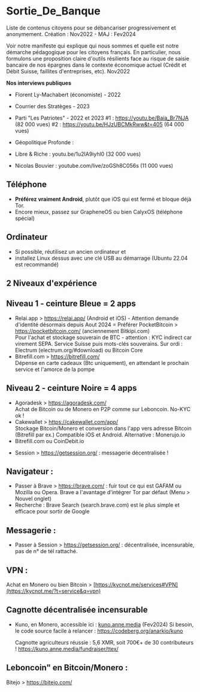 # Sortie_De_Banque
Liste de contenus citoyens pour se débancariser progressivement et anonymement. Création : Nov2022 - MAJ : Fev2024

Voir notre manifeste qui explique qui nous sommes et quelle est notre démarche pédagogique pour les citoyens français.
En particulier, nous formulons une proposition claire d'outils résilients face au risque de saisie bancaire de nos épargnes dans le contexte économique actuel (Crédit et Débit Suisse, faillites d'entreprises, etc). Nov2022

**Nos interviews publiques**
- Florent Ly-Machabert (économiste) - 2022
- Courrier des Stratèges - 2023
- Parti "Les Patriotes" - 2022 et 2023
    #1 : https://youtu.be/Baia_Br7NJA             (82 000 vues)
    #2 : https://youtu.be/HJzUBCMkRww&t=405       (64 000 vues)

- Géopolitique Profonde : 
- Libre & Riche : youtu.be/1u2IA9iyhl0     (32 000 vues)
- Nicolas Bouvier : youtube.com/live/zoGSh8C056s  (11 000 vues)

**Téléphone**
---
- **Préférez vraiment Android**, plutôt que iOS qui est fermé et bloque déjà Tor.
- Encore mieux, passez sur GrapheneOS ou bien CalyxOS (téléphone spécial)

**Ordinateur**
---
- Si possible, réutilisez un ancien ordinateur et
- installez Linux dessus avec une clé USB au démarrage (Ubuntu 22.04 est recommandé)

2 Niveaux d'expérience
------------
Niveau 1 - ceinture Bleue = 2 apps
-----
- Relai.app  > https://relai.app/   (Android et iOS) - Attention demande d'identité désormais depuis Aout 2024
  = Préférer PocketBitcoin  > https://pocketbitcoin.com/  (anciennement Bitkipi.com)    
  Pour l'achat et stockage souverain de BTC - attention : KYC indirect car virement SEPA. Service Suisse puis mots-clés souverains.
  Sur ordi : Electrum  (electrum.org/#download) ou Bitcoin Core
- Bitrefill.com  > https://bitrefill.com/   
      Dépense en carte cadeaux (Btc uniquement), en attendant le prochain service et l'amorce de la pompe

Niveau 2 - ceinture Noire = 4 apps
-----
- Agoradesk  > https://agoradesk.com/   
      Achat de Bitcoin ou de Monero en P2P comme sur Leboncoin. No-KYC ok !
- Cakewallet > https://cakewallet.com/app/   
      Stockage Bitcoin/Monero et conversion dans l'app vers adresse Bitcoin (Bitrefill par ex.)
      Compatible iOS et Android.   Alternative : Monerujo.io
- Bitrefill.com  ou  CoinDebit.io

+ Session  > https://getsession.org/  : messagerie décentralisée !

Navigateur :
---
- Passer à Brave > https://brave.com/  : fuir tout ce qui est GAFAM
  ou Mozilla ou Opera. Brave a l'avantage d'intégrer Tor par défaut (Menu > Nouvel onglet)
- Recherche : Brave Search (search.brave.com) est le plus simple et efficace pour sortir de Google

Messagerie :
---
- Passer à Session > https://getsession.org/  :  décentralisée, incensurable, pas de n° de tél rattaché.

VPN : 
---
Achat en Monero ou bien Bitcoin > [https://kycnot.me/services#VPN](https://kycnot.me/?t=service&q=vpn)

**Cagnotte décentralisée incensurable**
---
- Kuno, en Monero, accessible ici : [kuno.anne.media](https://kuno.anne.media/) (Fev2024)
  Si besoin, le code source facile à relancer : https://codeberg.org/anarkio/kuno

  Cagnotte agriculteurs réussie : 5,6 XMR, soit 700€+ de 30 contributeurs !  https://kuno.anne.media/fundraiser/ttex/

**Leboncoin" en Bitcoin/Monero** :
---
Bitejo > https://bitejo.com/

